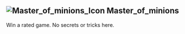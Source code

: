 ## ![Master_of_minions_Icon](https://raw.githubusercontent.com/1IlIl/wikidata/main/achievement_icons/Master_of_minions.png) Master_of_minions





Win a rated game. No secrets or tricks here.

